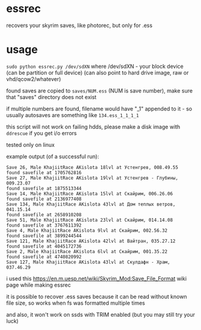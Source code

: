 # essrec
recovers your skyrim saves, like photorec, but only for .ess

# usage
`sudo python essrec.py /dev/sdXN`
where /dev/sdXN - your block device (can be partition or full device)
(can also point to hard drive image, raw or vhd/qcow2/whatever)

found saves are copied to `saves/NUM.ess` (NUM is save number),
make sure that "saves" directory does not exist

if multiple numbers are found, filename would have "_1" appended to it - so usually autosaves are
something like `134.ess_1_1_1_1`

this script will not work on failing hdds, please make a disk image with `ddrescue` if you get i/o errors

tested only on linux

example output (of a successful run):
```
Save 26, Male KhajiitRace AKislota 18lvl at Устенгрев, 008.49.55
found savefile at 1705762816
Save 27, Male KhajiitRace AKislota 19lvl at Устенгрев - Глубины, 009.23.07
found savefile at 1875513344
Save 14, Male KhajiitRace AKislota 15lvl at Скайрим, 006.26.06
found savefile at 2136977408
Save 134, Male KhajiitRace AKislota 43lvl at Дом теплых ветров, 041.15.14
found savefile at 2658910208
Save 51, Male KhajiitRace AKislota 23lvl at Скайрим, 014.14.08
found savefile at 3767611392
Save 4, Male KhajiitRace AKislota 9lvl at Скайрим, 002.56.32
found savefile at 3899244544
Save 121, Male KhajiitRace AKislota 42lvl at Вайтран, 035.27.12
found savefile at 4045172736
Save 2, Male KhajiitRace AKislota 6lvl at Скайрим, 001.35.22
found savefile at 4740820992
Save 127, Male KhajiitRace AKislota 43lvl at Скулдафн - Храм, 037.46.29
```

i used this https://en.m.uesp.net/wiki/Skyrim_Mod:Save_File_Format wiki page while making essrec

it is possible to recover .ess saves because it can be read without known file size, so works when fs
was formatted multiple times

and also, it won't work on ssds with TRIM enabled (but you may still try your luck)
